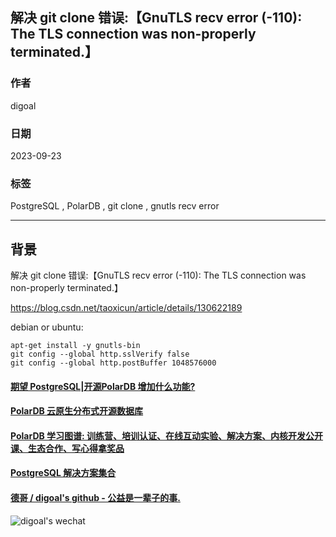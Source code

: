 ## 解决 git clone 错误:【GnuTLS recv error (-110): The TLS connection was non-properly terminated.】  
                                              
### 作者                                              
digoal                                              
                                              
### 日期                                              
2023-09-23                                             
                                              
### 标签                                              
PostgreSQL , PolarDB , git clone , gnutls recv error        
                                              
----                                              
                                              
## 背景         
解决 git clone 错误:【GnuTLS recv error (-110): The TLS connection was non-properly terminated.】  
  
https://blog.csdn.net/taoxicun/article/details/130622189  
  
debian or ubuntu:    
```  
apt-get install -y gnutls-bin  
git config --global http.sslVerify false  
git config --global http.postBuffer 1048576000  
```  
  
  
#### [期望 PostgreSQL|开源PolarDB 增加什么功能?](https://github.com/digoal/blog/issues/76 "269ac3d1c492e938c0191101c7238216")
  
  
#### [PolarDB 云原生分布式开源数据库](https://github.com/ApsaraDB "57258f76c37864c6e6d23383d05714ea")
  
  
#### [PolarDB 学习图谱: 训练营、培训认证、在线互动实验、解决方案、内核开发公开课、生态合作、写心得拿奖品](https://www.aliyun.com/database/openpolardb/activity "8642f60e04ed0c814bf9cb9677976bd4")
  
  
#### [PostgreSQL 解决方案集合](../201706/20170601_02.md "40cff096e9ed7122c512b35d8561d9c8")
  
  
#### [德哥 / digoal's github - 公益是一辈子的事.](https://github.com/digoal/blog/blob/master/README.md "22709685feb7cab07d30f30387f0a9ae")
  
  
![digoal's wechat](../pic/digoal_weixin.jpg "f7ad92eeba24523fd47a6e1a0e691b59")
  

